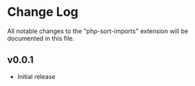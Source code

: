 # Change Log
All notable changes to the "php-sort-imports" extension will be documented in this file.

## v0.0.1
- Initial release